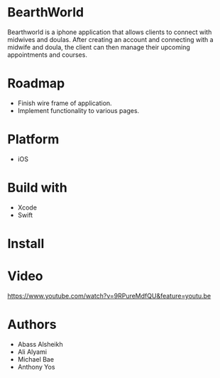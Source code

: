 # BearthWorld
Bearthworld is a iphone application that allows clients to connect with midwives and doulas. After creating an account and connecting with a midwife and doula, the client can then manage their upcoming appointments and courses.

# Roadmap
* Finish wire frame of application.
* Implement functionality to various pages.

# Platform
* iOS

# Build with
* Xcode
* Swift

# Install 


# Video
https://www.youtube.com/watch?v=9RPureMdfQU&feature=youtu.be

# Authors
* Abass Alsheikh
* Ali Alyami
* Michael Bae
* Anthony Yos